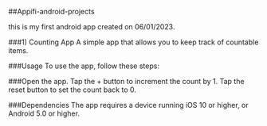 ##Appifi-android-projects

this is my first android app created on 06/01/2023.

###1) Counting App
A simple app that allows you to keep track of countable items.

###Usage
To use the app, follow these steps:

###Open the app.
Tap the + button to increment the count by 1.
Tap the reset button to set the count back to 0.

###Dependencies
The app requires a device running iOS 10 or higher, or Android 5.0 or higher.
